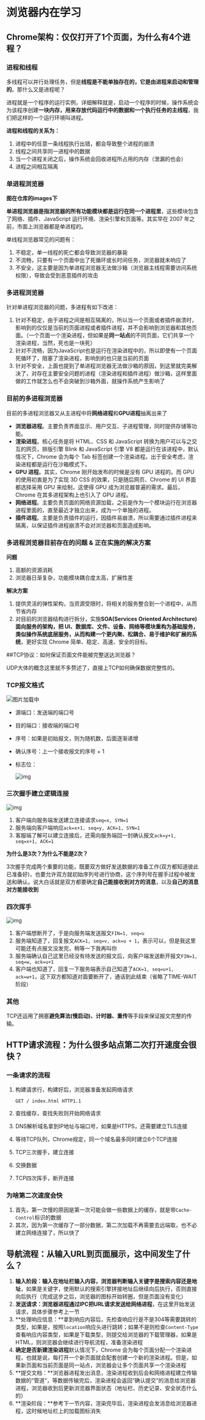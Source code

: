 # 浏览器内在学习


## Chrome架构：仅仅打开了1个页面，为什么有4个进程？

### 进程和线程

多线程可以并行处理任务，但是**线程是不能单独存在的，它是由进程来启动和管理的**。那什么又是进程呢？

进程就是一个程序的运行实例，详细解释就是，启动一个程序的时候，操作系统会为该程序创建**一块内存，用来存放代码运行中的数据和一个执行任务的主线程**，我们把这样的一个运行环境叫进程。

**进程和线程的关系为：**

1. 进程中的任意一条线程执行出错，都会导致整个进程的崩溃
2. 线程之间共享同一进程中的数据
3. 当一个进程关闭之后，操作系统会回收进程所占用的内存（泄漏的也会）
4. 进程之间相互隔离



### 单进程浏览器

**图在仓库的images下**

**单进程浏览器是指浏览器的所有功能模块都是运行在同一个进程里**，这些模块包含了网络、插件、JavaScript 运行环境、渲染引擎和页面等。其实早在 2007 年之前，市面上浏览器都是单进程的。

单线程浏览器常见的问题有：

1. 不稳定，单一线程的死亡都会导致浏览器的暴毙
2. 不流畅，只要有一个页面中出了死循环或长时间任务，浏览器就未响应了
3. 不安全，这主要是因为单进程浏览器无法做沙箱（浏览器主线程需要访问系统权限），导致会受到恶意插件的攻击



### 多进程浏览器

针对单进程浏览器的问题，多进程有如下改进：

1. 针对不稳定，由于进程之间是相互隔离的，所以当一个页面或者插件崩溃时，影响到的仅仅是当前的页面进程或者插件进程，并不会影响到浏览器和其他页面。（一个页面一个渲染进程，但如果是**同一站点**的不同页面，它们共享一个渲染进程，当然，死也是一块死）
2. 针对不流畅，因为JavaScript也是运行在渲染进程中的，所以即使有一个页面死循环了，阻塞了渲染进程，影响到的也只是当前的页面
3. 针对不安全，上面也提到了单进程浏览器无法做沙箱的原因，到这里就完美解决了，对存在主要安全问题的进程（渲染进程和插件进程）做沙箱，这样里面做的工作就怎么也不会突破到沙箱外面，就操作系统产生影响了



### 目前的多进程浏览器

目前的多进程浏览器又从主进程中将**网络进程**和**GPU进程**抽离出来了

- **浏览器进程**。主要负责界面显示、用户交互、子进程管理，同时提供存储等功能。
- **渲染进程**。核心任务是将 HTML、CSS 和 JavaScript 转换为用户可以与之交互的网页，排版引擎 Blink 和 JavaScript 引擎 V8 都是运行在该进程中，默认情况下，Chrome 会为每个 Tab 标签创建一个渲染进程。出于安全考虑，渲染进程都是运行在沙箱模式下。
- **GPU 进程**。其实，Chrome 刚开始发布的时候是没有 GPU 进程的。而 GPU 的使用初衷是为了实现 3D CSS 的效果，只是随后网页、Chrome 的 UI 界面都选择采用 GPU 来绘制，这使得 GPU 成为浏览器普遍的需求。最后，Chrome 在其多进程架构上也引入了 GPU 进程。
- **网络进程**。主要负责页面的网络资源加载，之前是作为一个模块运行在浏览器进程里面的，直至最近才独立出来，成为一个单独的进程。
- **插件进程**。主要是负责插件的运行，因插件易崩溃，所以需要通过插件进程来隔离，以保证插件进程崩溃不会对浏览器和页面造成影响。



### 多进程浏览器目前存在的问题 & 正在实施的解决方案

**问题**

1. 高额的资源消耗
2. 浏览器日渐复杂，功能模块耦合度太高，扩展性差

**解决方案**

1. 提供灵活的弹性架构，当资源受限时，将相关的服务整合到一个进程中，从而节省内存
2. 对目前的浏览器结构进行拆分，实施**SOA(Services Oriented Architecture)**面向服务的架构，把 UI、数据库、文件、设备、网络等模块重构为基础服务，类似操作系统底层服务，从而**构建一个更内聚、松耦合、易于维护和扩展的系统**，更好实现 Chrome 简单、稳定、高速、安全的目标。





##TCP协议：如何保证页面文件能被完整送达浏览器？

UDP大体的概念这里就不多赘述了，直接上TCP如何确保数据完整性的。



### TCP报文格式

 ![图片加载中](http://img.blog.csdn.net/20170227111849763?watermark/2/text/aHR0cDovL2Jsb2cuY3Nkbi5uZXQvTWFyeTE5OTIwNDEw/font/5a6L5L2T/fontsize/400/fill/I0JBQkFCMA==/dissolve/70/gravity/Center)

* 源端口：发送端的端口号

* 目的端口：接收端的端口号

* 序号：如果是初始报文，则为随机数，后面逐渐递增

* 确认序号：上一个接收报文的序号 + 1

* 标志位：

  ![img](https://img2018.cnblogs.com/blog/1454483/201906/1454483-20190629132816032-2043402666.png)



### 三次握手建立逻辑连接

![img](https://img-blog.csdn.net/20180717202520531?watermark/2/text/aHR0cHM6Ly9ibG9nLmNzZG4ubmV0L3FxXzM4OTUwMzE2/font/5a6L5L2T/fontsize/400/fill/I0JBQkFCMA==/dissolve/70)

1. 客户端向服务端发送建立连接请求`seq=x, SYN=1 `
2. 服务端向客户端响应`ack=x+1, seq=y, ACK=1, SYN=1`
3. 客服端了解可以建立连接后，还需向服务端回一封确认报文`ack=y+1, seq=x+1, ACK=1`

**为什么是3次？为什么不能是2次？**

3次握手完成两个重要的功能，既要双方做好发送数据的准备工作(双方都知道彼此已准备好)，也要允许双方就初始序列号进行协商，这个序列号在握手过程中被发送和确认。说大白话就是双方都要确定**自己能接收到对方的消息**，以及**自己的消息对方能接收到**



### 四次挥手

![img](https://img-blog.csdn.net/20180717204202563?watermark/2/text/aHR0cHM6Ly9ibG9nLmNzZG4ubmV0L3FxXzM4OTUwMzE2/font/5a6L5L2T/fontsize/400/fill/I0JBQkFCMA==/dissolve/70)

1. 客户端想断开了，于是向服务端发送报文`FIN=1, seq=u`
2. 服务端知道了，回复报文`ACK=1, seq=v, ack=u + 1`，表示可以，但是我这里可能还有点报文没发完，稍等一下我再叫你
3. 服务端确认自己这里已经没有待发送的报文后，向客户端发送断开报文`FIN=1, seq=w, ack=u+1`
4. 客户端也知道了，回复一下服务端表示自己知道了`ACK=1, seq=u+1, ack=w+1`，这下双方都知道对面要断开了，通话到此结束（省略了TIME-WAIT阶段）



### 其他

TCP还运用了拥塞**避免算法(慢启动)、计时器、重传**等手段来保证报文完整的传输。



##  HTTP请求流程：为什么很多站点第二次打开速度会很快？

### 一条请求的流程

1. 构建请求行，构建好后，浏览器准备发起网络请求

   ```
   GET / index.html HTTP1.1
   ```

2. 查找缓存，查找失败则开始网络请求

3. DNS解析域名拿到IP地址与端口号，如果是HTTPS，还需要建立TLS连接

4. 等待TCP队列，Chrome规定，同一个域名最多同时建立6个TCP连接

5. TCP三次握手，建立连接

6. 交换数据

7. TCP四次挥手，断开连接



### 为啥第二次速度会快

1. 首先，第一次慢的原因是第一次可能会做一些数据上的缓存，就是带`Cache-Control`标识的数据
2. 其次，因为第一次缓存了一部分数据，第二次加载不再需要去远端取，也不必建立网络连接了，所以快了





## 导航流程：从输入URL到页面展示，这中间发生了什么？

1. **输入阶段：**输入在地址栏输入内容，浏览器**判断输入关键字是搜索内容还是地址**，如果是关键字，使用默认的搜索引擎拼接地址后继续向后执行，否则直接向后执行（完成这步之后，浏览器的图标开始转圈，但是页面没有变化）
2. **发送请求：**浏览器进程通过IPC把**URL请求发送给网络进程**，在这里开始发送请求，具体步骤参考上一节
3. **处理响应信息：**拿到响应内容后，先检查响应行是不是304等需要跳转的类型，如果是，按照`location`响应头进行跳转；如果不是则检查`Content-Type`查看响应内容类型，如果是下载类型，则提交给浏览器的下载管理器，如果是HTML，则浏览器会继续进行导航流程，准备渲染进程
4. **确定是否新建渲染进程**默认情况下，Chrome 会为每个页面分配一个渲染进程，也就是说，每打开一个新页面就会配套创建一个新的渲染进程。但是，如果新页面和当前页面是同一站点，浏览器会让多个页面共享一个渲染进程
5. **提交文档：**浏览器进程发出消息，渲染进程收到后会和网络进程建立传输数据的“管道“，等数据传输完后，渲染进程会返回“确认提交”的消息给浏览器进程，浏览器收到后更新浏览器界面状态（地址栏、历史记录、安全状态什么的）
6. **渲染阶段：**参考下一节内容，渲染完毕后，渲染进程会发消息给浏览器进程，这时候地址栏上的加载图标消失